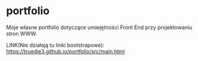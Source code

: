 # portfolio
Moje własne portfolio dotyczące umiejętności Front End przy projektowaniu stron WWW.

LINK(Nie działają tu linki bootstrapowe): https://truedie3.github.io/portfolio/src/main.html

<style color="red">!!!!!
W celu klas boostrapowych i responsywności lepiej jest pobrać całe repozytorium na swój dysk i potem dopiero uruchomić main.html.
!!!!!</style>
